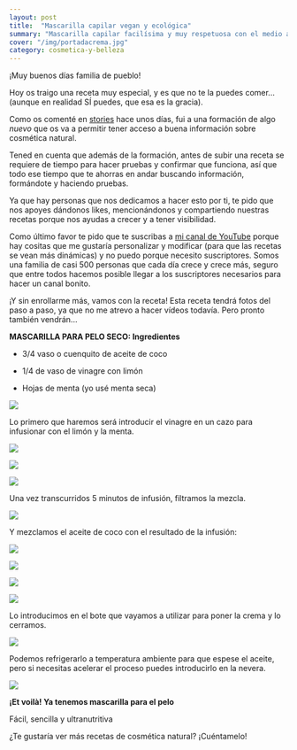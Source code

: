 ```yaml
---
layout: post
title:  "Mascarilla capilar vegan y ecológica"
summary: "Mascarilla capilar facilísima y muy respetuosa con el medio ambiente"
cover: "/img/portadacrema.jpg"
category: cosmetica-y-belleza
---
```



¡Muy buenos días familia de pueblo!


Hoy os traigo una receta muy especial, y es que no te la puedes comer... (aunque en realidad SÍ puedes, que esa es la gracia).


Como os comenté en [stories](https://www.instagram.com/laveganadepueblo/?hl=es) hace unos días, fui a una formación de algo *nuevo* que os va a permitir tener acceso a buena información sobre cosmética natural.


Tened en cuenta que además de la formación, antes de subir una receta se requiere de tiempo para hacer pruebas y confirmar que funciona, así que todo ese tiempo que te ahorras en andar buscando información, formándote y haciendo pruebas. 


Ya que hay personas que nos dedicamos a hacer esto por ti, te pido que nos apoyes dándonos likes, mencionándonos y compartiendo nuestras recetas porque nos ayudas a crecer y a tener visibilidad.


Como último favor te pido que te suscribas a [mi canal de YouTube](https://www.youtube.com/channel/UCpwpKnkPezvXFnVyzCWadIQ?view_as=subscriber) porque hay cositas que me gustaría personalizar y modificar (para que las recetas se vean más dinámicas) y no puedo porque necesito suscriptores. Somos una familia de casi 500 personas que cada día crece y crece más, seguro que entre todos hacemos posible llegar a los suscriptores necesarios para hacer un canal bonito.


¡Y sin enrollarme más, vamos con la receta! Esta receta tendrá fotos del paso a paso, ya que no me atrevo a hacer vídeos todavía. Pero pronto también vendrán...



**MASCARILLA PARA PELO SECO: Ingredientes**


- 3/4 vaso o cuenquito de aceite de coco


- 1/4 de vaso de vinagre con limón


- Hojas de menta (yo usé menta seca)



![](/img/ingredientes2.heic) 



Lo primero que haremos será introducir el vinagre en un cazo para infusionar con el limón y la menta.




![](/img/vinagre.HEIC)





![](/img/limón.HEIC) 





![](/img/menta.heic) 



Una vez transcurridos 5 minutos de infusión, filtramos la mezcla.


![](/img/filtrar.HEIC) 



Y mezclamos el aceite de coco con el resultado de la infusión:


![](/img/mezcla.HEIC) 


![](/img/mezcla2.HEIC) 


![](/img/mezcla3.HEIC) 


![](/img/mezcla4.HEIC) 


Lo introducimos en el bote que vayamos a utilizar para poner la crema y lo cerramos.


![](/img/bote.HEIC) 


Podemos refrigerarlo a temperatura ambiente para que espese el aceite, pero si necesitas acelerar el proceso puedes introducirlo en la nevera.



![](/img/crema.heic)







**¡Et voilà! Ya tenemos mascarilla para el pelo**


Fácil, sencilla y ultranutritiva




¿Te gustaría ver más recetas de cosmética natural? ¡Cuéntamelo!

